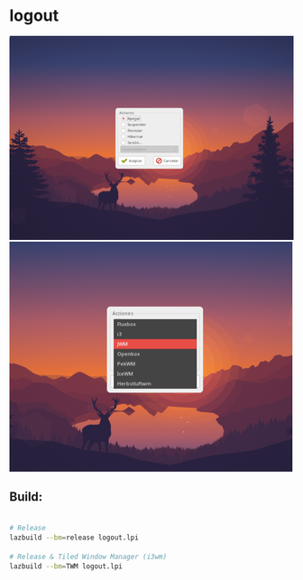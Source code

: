 # logout


<img src="https://github.com/daltomi/logout/raw/master/scr00.png"/>

<img src="https://github.com/daltomi/logout/raw/master/scr01.png"/>


## Build:

```bash

# Release
lazbuild --bm=release logout.lpi

# Release & Tiled Window Manager (i3wm)
lazbuild --bm=TWM logout.lpi

```



